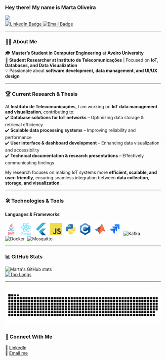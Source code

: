 ### Hey there! My name is Marta Oliveira  

<div id="header" align="left">
  <img src="https://media.giphy.com/media/v1.Y2lkPTc5MGI3NjExOGlrNG1sNDI3cmhyY3E3OGVncXFvcTlkbGRnOTEzNmxpOXZ3NHhqZiZlcD12MV9pbnRlcm5hbF9naWZfYnlfaWQmY3Q9Zw/6ib6KPmkeAjDTxMxij/giphy.gif" width="200"/>
</div>  

<div id="badges">
  <a href="https://www.linkedin.com/in/marta-oliveira-58b668197/">
    <img src="https://img.shields.io/badge/LinkedIn-blue?style=for-the-badge&logo=linkedin&logoColor=white" alt="LinkedIn Badge"/>
  </a>
  <a href="mailto:marta.alex@ua.pt">
    <img src="https://img.shields.io/badge/Email-marta.alex%40ua.pt-red?style=for-the-badge&logo=gmail&logoColor=white" alt="Email Badge"/>
  </a>
</div>  

---

### 👩‍💻 About Me  
🎓 **Master’s Student in Computer Engineering** at **Aveiro University**  
🔬 **Student Researcher at Instituto de Telecomunicações** | Focused on **IoT, Databases, and Data Visualization**  
💡 Passionate about **software development, data management, and UI/UX design**  

---

### 🏆 Current Research & Thesis  
At **Instituto de Telecomunicações**, I am working on **IoT data management and visualization**, contributing to:  
✔️ **Database solutions for IoT networks** – Optimizing data storage & retrieval efficiency  
✔️ **Scalable data processing systems** – Improving reliability and performance  
✔️ **User interface & dashboard development** – Enhancing data visualization and accessibility  
✔️ **Technical documentation & research presentations** – Effectively communicating findings  

My research focuses on making IoT systems more **efficient, scalable, and user-friendly**, ensuring seamless integration between **data collection, storage, and visualization**.  

---

### 🛠️ Technologies & Tools  
#### **Languages & Frameworks**  
<div>
  <img src="https://github.com/devicons/devicon/blob/master/icons/java/java-original-wordmark.svg" title="Java" alt="Java" width="40" height="40"/>&nbsp;
  <img src="https://github.com/devicons/devicon/blob/master/icons/react/react-original-wordmark.svg" title="React" alt="React" width="40" height="40"/>&nbsp;
  <img src="https://github.com/devicons/devicon/blob/master/icons/flutter/flutter-original.svg" title="Flutter" alt="Flutter" width="40" height="40"/>&nbsp;
  <img src="https://github.com/devicons/devicon/blob/master/icons/javascript/javascript-original.svg" title="JavaScript" alt="JavaScript" width="40" height="40"/>&nbsp;
  <img src="https://github.com/devicons/devicon/blob/master/icons/python/python-original.svg" title="Python" alt="Python" width="40" height="40"/>&nbsp;
  <img src="https://github.com/devicons/devicon/blob/master/icons/c/c-original.svg" title="C" alt="C" width="40" height="40"/>&nbsp; 
  <img src="https://github.com/devicons/devicon/blob/master/icons/matlab/matlab-original.svg"  title="MATLAB" alt="MATLAB" width="40" height="40"/>&nbsp;
  <img src="https://github.com/devicons/devicon/blob/master/icons/jira/jira-original.svg" title="Jira" alt="Jira" width="40" height="40"/>&nbsp;
  <img src="https://upload.wikimedia.org/wikipedia/commons/4/47/Apache_Kafka_logo.svg" title="Kafka" alt="Kafka" width="40" height="40"/>&nbsp;
  <img src="https://www.docker.com/wp-content/uploads/2022/03/vertical-logo-monochromatic.svg" title="Docker" alt="Docker" width="40" height="40"/>&nbsp;
  <img src="https://mosquitto.org/images/mosquitto-logo.svg" title="Mosquitto" alt="Mosquitto" width="40" height="40"/>&nbsp;  
</div> 



---

### 📊 GitHub Stats  
![Marta's GitHub stats](https://github-readme-stats.vercel.app/api?username=martaaoliveira&show_icons=true&theme=vision-friendly-dark)  
[![Top Langs](https://github-readme-stats.vercel.app/api/top-langs/?username=martaaoliveira&layout=compact&theme=vision-friendly-dark)](https://github.com/anuraghazra/github-readme-stats)  

---
![Snake animation](https://raw.githubusercontent.com/martaaoliveira/martaaoliveira/output/github-contribution-grid-snake.svg)
----
### 🔗 Connect With Me  
💼 [LinkedIn](https://www.linkedin.com/in/marta-oliveira-58b668197/)  
📧 [Email me](mailto:marta.alex@ua.pt)  
